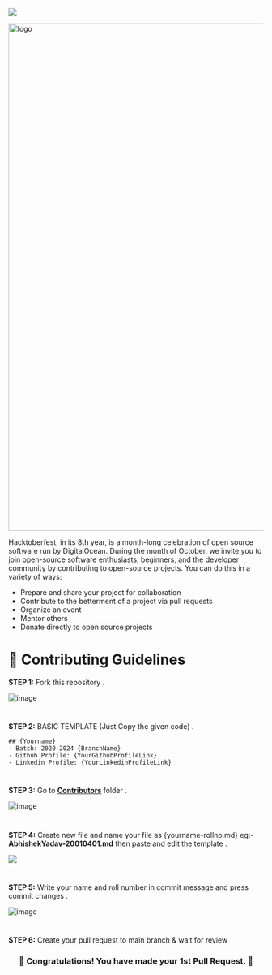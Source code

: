 ![](https://github.com/decodershbtu/Decoders-Community/blob/main/assets/decoders_Logo_Black.png?raw=true)

<img width="1000" alt="logo" src="https://user-images.githubusercontent.com/72811435/135575798-105b3530-6325-46d6-9935-76c41c683f04.png">

Hacktoberfest, in its 8th year, is a month-long celebration of open source software run by DigitalOcean. During the month of October, we invite you to join open-source software enthusiasts, beginners, and the developer community by contributing to open-source projects. You can do this in a variety of ways:

* Prepare and share your project for collaboration
* Contribute to the betterment of a project via pull requests
* Organize an event
* Mentor others
* Donate directly to open source projects
# 


# 🚀 Contributing Guidelines 

**STEP 1:** Fork this repository .

![image](https://user-images.githubusercontent.com/23385605/135757565-88fc32a2-171a-4489-88f4-81aa24655bdd.png)

# 

**STEP 2:** BASIC TEMPLATE (Just Copy the given code) .

```
## {Yourname}
- Batch: 2020-2024 {BranchName}
- Github Profile: {YourGithubProfileLink}
- Linkedin Profile: {YourLinkedinProfileLink}
```
#

**STEP 3:** Go to [**Contributors**](https://github.com/decodershbtu/Decoders-Community/tree/main/Contributors) folder .

![image](https://user-images.githubusercontent.com/23385605/135766009-52483503-9798-4cb3-8ad3-9908ed0eed10.png)

#

**STEP 4:** Create new file and name your file as {yourname-rollno.md} eg:- **AbhishekYadav-20010401.md** then paste and edit the template .
  
<img src="https://github.com/decodershbtu/Decoders-Community/blob/main/assets/create-your-name-file.gif"></img>

#

**STEP 5:** Write your name and roll number in commit message and press commit changes .

![image](https://user-images.githubusercontent.com/23385605/135766743-193aff56-63ac-4023-85ba-9964441e0bca.png)

#

**STEP 6:** Create your pull request to main branch & wait for review

<h3 align="center">🎉 Congratulations! You have made your 1st Pull Request. 🎉</h3>
